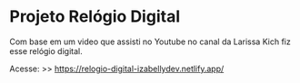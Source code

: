 # Projeto Relógio Digital

Com base em um video que assisti no Youtube no canal da Larissa Kich fiz esse relógio digital.

Acesse: >> https://relogio-digital-izabellydev.netlify.app/


